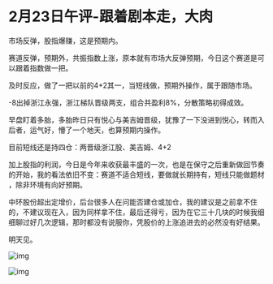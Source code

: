 # 2月23日午评-跟着剧本走，大肉

市场反弹，股指爆赚，这是预期内。



赛道反弹，预期外，共振指数上涨，原本就有市场大反弹预期，今日这个赛道是可以跟着指数做一把​。



及时反应，做了一把以前的4+2其一，当短线做，预期外操作，属于跟随市场。



-8出掉浙江永强，浙江梯队晋级两支，组合共盈利8%，分散策略​初得成效。



早盘盯着多胎，多胎昨日只有悦心与美吉姆晋级，犹豫了一下没进到悦心，转而入后者，运气好，​懵了一个地天，也算预期内操作。



目前短线还是持四仓：两晋级浙江股、美吉姆、4+2



加上股指的利润，今日是今年来收获最丰盛的一次，也是在保守之后重新做回节奏的开始，​我的看法依旧不变：赛道不适合短线，要做就长期持有，短线只能做题材​，除非环境有向好预期。



中环股份超出定增价，后台很多人在问能否建仓或加仓，我的建议是之前拿不住的，不建议现在入，因为同样​拿不住，最后还得亏，因为在它三十几块的时候我细细聊过好几次逻辑，那时都没有说服你，​凭股价的上涨追进去的必然没有好结果。



明天见。

![img](https://pic1.zhimg.com/80/v2-48133db434fcc5ce567cde35d1ead590_1440w.jpg?source=d16d100b)

![img](https://pic3.zhimg.com/80/v2-d7e7b11c3e92775b0b54e4f144afb5b8_1440w.jpg?source=d16d100b)